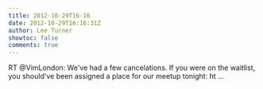 ```yaml
---
title: 2012-10-29T16-16
date: 2012-10-29T16:16:31Z
author: Lee Turner
showtoc: false
comments: true
---
```


RT @VimLondon: We've had a few cancelations. If you were on the waitlist, you should've been assigned a place for our meetup tonight: ht ...

